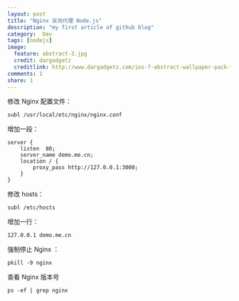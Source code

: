 ```yaml
---
layout: post
title: "Nginx 反向代理 Node.js"
description: "my first article of github blog"
category:  Dev
tags: [nodejs]
image:
  feature: abstract-3.jpg
  credit: dargadgetz
  creditlink: http://www.dargadgetz.com/ios-7-abstract-wallpaper-pack-for-iphone-5-and-ipod-touch-retina/
comments: 1
share: 1
---
```

修改 Nginx 配置文件：

    subl /usr/local/etc/nginx/nginx.conf

增加一段：

    server {
        listen  80;
        server_name demo.me.cn;
        location / {
            proxy_pass http://127.0.0.1:3000;
        }
    }

修改 hosts：

    subl /etc/hosts

增加一行：

    127.0.0.1 demo.me.cn

强制停止 Nginx ：

    pkill -9 nginx

查看 Nginx 版本号

    ps -ef | grep nginx

